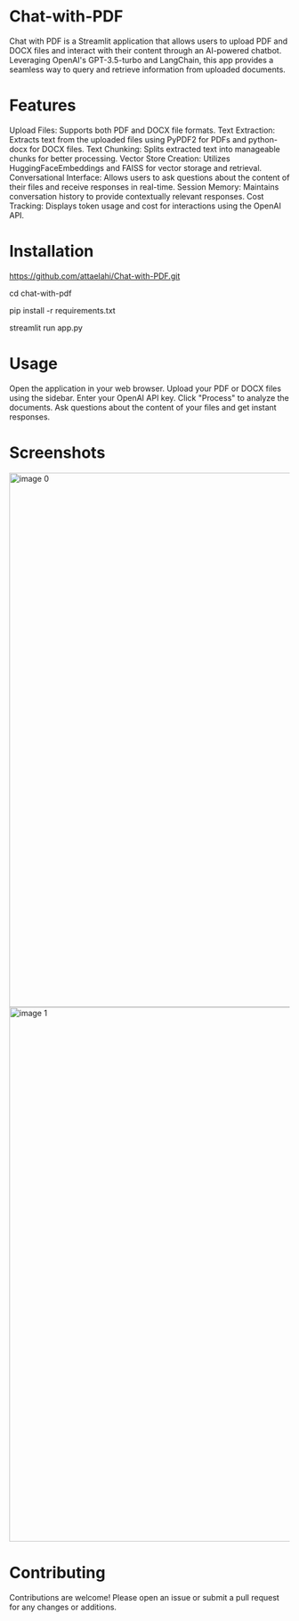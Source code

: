 # Chat-with-PDF
Chat with PDF is a Streamlit application that allows users to upload PDF and DOCX files and interact with their content through an AI-powered chatbot. Leveraging OpenAI's GPT-3.5-turbo and LangChain, this app provides a seamless way to query and retrieve information from uploaded documents.

# Features
Upload Files: Supports both PDF and DOCX file formats.
Text Extraction: Extracts text from the uploaded files using PyPDF2 for PDFs and python-docx for DOCX files.
Text Chunking: Splits extracted text into manageable chunks for better processing.
Vector Store Creation: Utilizes HuggingFaceEmbeddings and FAISS for vector storage and retrieval.
Conversational Interface: Allows users to ask questions about the content of their files and receive responses in real-time.
Session Memory: Maintains conversation history to provide contextually relevant responses.
Cost Tracking: Displays token usage and cost for interactions using the OpenAI API.

# Installation
https://github.com/attaelahi/Chat-with-PDF.git

cd chat-with-pdf

pip install -r requirements.txt

streamlit run app.py

# Usage
Open the application in your web browser.
Upload your PDF or DOCX files using the sidebar.
Enter your OpenAI API key.
Click "Process" to analyze the documents.
Ask questions about the content of your files and get instant responses.

# Screenshots
<img width="960" alt="image 0" src="https://github.com/attaelahi/Chat-with-PDF/assets/72361631/e5c3e61a-b188-4e87-92dd-0b5f6adfc07e">
<img width="960" alt="image 1" src="https://github.com/attaelahi/Chat-with-PDF/assets/72361631/48a38bc3-1c6c-4123-966a-b5290c90aa47">

# Contributing
Contributions are welcome! Please open an issue or submit a pull request for any changes or additions.

